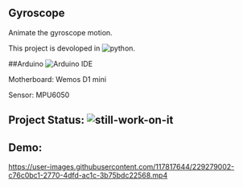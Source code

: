 ## Gyroscope
Animate the gyroscope motion.

This project is devoloped in ![python](https://img.shields.io/badge/python-3.x-green).

##Arduino
![Arduino IDE](https://img.shields.io/badge/Arduino%20IDE-2.0.2-green)

Motherboard: Wemos D1 mini

Sensor: MPU6050

## Project Status: ![still-work-on-it](https://img.shields.io/badge/Still--Work-On%20It-orange)

## Demo:
https://user-images.githubusercontent.com/117817644/229279002-c76c0bc1-2770-4dfd-ac1c-3b75bdc22568.mp4

